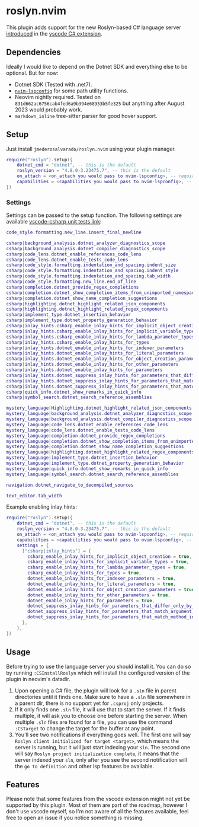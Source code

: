 # roslyn.nvim

This plugin adds support for the new Roslyn-based C# language server [introduced](https://devblogs.microsoft.com/visualstudio/announcing-csharp-dev-kit-for-visual-studio-code) in the [vscode C# extension](https://github.com/dotnet/vscode-csharp).

## Dependencies

Ideally I would like to depend on the Dotnet SDK and everything else to be optional. But for now:

- Dotnet SDK (Tested with .net7).
- [`nvim-lspconfig`](https://github.com/neovim/nvim-lspconfig) for some path utility functions.
- Neovim nightly required. Tested on `831d662ac6756cab4fed6a9b394e68933b5fe325` but anything after August 2023 would probably work.
- `markdown_inline` tree-sitter parser for good hover support.

## Setup

Just install `jmederosalvarado/roslyn.nvim` using your plugin manager.

```lua
require("roslyn").setup({
    dotnet_cmd = "dotnet", -- this is the default
    roslyn_version = "4.8.0-3.23475.7", -- this is the default
    on_attach = <on_attach you would pass to nvim-lspconfig>, -- required
    capabilities = <capabilities you would pass to nvim-lspconfig>, -- required
})
```

### Settings

Settings can be passed to the setup function. The following settings are available [vscode-csharp unit tests link](https://github.com/dotnet/vscode-csharp/blob/main/test/unitTests/configurationMiddleware.test.ts):

```lua
code_style.formatting.new_line.insert_final_newline

csharp|background_analysis.dotnet_analyzer_diagnostics_scope
csharp|background_analysis.dotnet_compiler_diagnostics_scope
csharp|code_lens.dotnet_enable_references_code_lens
csharp|code_lens.dotnet_enable_tests_code_lens
csharp|code_style.formatting.indentation_and_spacing.indent_size
csharp|code_style.formatting.indentation_and_spacing.indent_style
csharp|code_style.formatting.indentation_and_spacing.tab_width
csharp|code_style.formatting.new_line.end_of_line
csharp|completion.dotnet_provide_regex_completions
csharp|completion.dotnet_show_completion_items_from_unimported_namespaces
csharp|completion.dotnet_show_name_completion_suggestions
csharp|highlighting.dotnet_highlight_related_json_components
csharp|highlighting.dotnet_highlight_related_regex_components
csharp|implement_type.dotnet_insertion_behavior
csharp|implement_type.dotnet_property_generation_behavior
csharp|inlay_hints.csharp_enable_inlay_hints_for_implicit_object_creation
csharp|inlay_hints.csharp_enable_inlay_hints_for_implicit_variable_types
csharp|inlay_hints.csharp_enable_inlay_hints_for_lambda_parameter_types
csharp|inlay_hints.csharp_enable_inlay_hints_for_types
csharp|inlay_hints.dotnet_enable_inlay_hints_for_indexer_parameters
csharp|inlay_hints.dotnet_enable_inlay_hints_for_literal_parameters
csharp|inlay_hints.dotnet_enable_inlay_hints_for_object_creation_parameters
csharp|inlay_hints.dotnet_enable_inlay_hints_for_other_parameters
csharp|inlay_hints.dotnet_enable_inlay_hints_for_parameters
csharp|inlay_hints.dotnet_suppress_inlay_hints_for_parameters_that_differ_only_by_suffix
csharp|inlay_hints.dotnet_suppress_inlay_hints_for_parameters_that_match_argument_name
csharp|inlay_hints.dotnet_suppress_inlay_hints_for_parameters_that_match_method_intent
csharp|quick_info.dotnet_show_remarks_in_quick_info
csharp|symbol_search.dotnet_search_reference_assemblies

mystery_language|Highlighting.dotnet_highlight_related_json_components
mystery_language|background_analysis.dotnet_analyzer_diagnostics_scope
mystery_language|background_analysis.dotnet_compiler_diagnostics_scope
mystery_language|code_lens.dotnet_enable_references_code_lens
mystery_language|code_lens.dotnet_enable_tests_code_lens
mystery_language|completion.dotnet_provide_regex_completions
mystery_language|completion.dotnet_show_completion_items_from_unimported_namespaces
mystery_language|completion.dotnet_show_name_completion_suggestions
mystery_language|highlighting.dotnet_highlight_related_regex_components
mystery_language|implement_type.dotnet_insertion_behavior
mystery_language|implement_type.dotnet_property_generation_behavior
mystery_language|quick_info.dotnet_show_remarks_in_quick_info
mystery_language|symbol_search.dotnet_search_reference_assemblies

navigation.dotnet_navigate_to_decompiled_sources

text_editor.tab_width
````

Example enabling inlay hints:

```lua
require("roslyn").setup({
    dotnet_cmd = "dotnet", -- this is the default
    roslyn_version = "4.8.0-3.23475.7", -- this is the default
    on_attach = <on_attach you would pass to nvim-lspconfig>, -- required
    capabilities = <capabilities you would pass to nvim-lspconfig>, -- required
    settings = {
      ["csharp|inlay_hints"] = {
        csharp_enable_inlay_hints_for_implicit_object_creation = true,
        csharp_enable_inlay_hints_for_implicit_variable_types = true,
        csharp_enable_inlay_hints_for_lambda_parameter_types = true,
        csharp_enable_inlay_hints_for_types = true,
        dotnet_enable_inlay_hints_for_indexer_parameters = true,
        dotnet_enable_inlay_hints_for_literal_parameters = true,
        dotnet_enable_inlay_hints_for_object_creation_parameters = true,
        dotnet_enable_inlay_hints_for_other_parameters = true,
        dotnet_enable_inlay_hints_for_parameters = true,
        dotnet_suppress_inlay_hints_for_parameters_that_differ_only_by_suffix = true,
        dotnet_suppress_inlay_hints_for_parameters_that_match_argument_name = true,
        dotnet_suppress_inlay_hints_for_parameters_that_match_method_intent = true,
      },
    },
})
```

## Usage

Before trying to use the language server you should install it. You can do so by running `:CSInstallRoslyn` which will install the configured version of the plugin in neovim's datadir.

1. Upon opening a C# file, the plugin will look for a `.sln` file in parent directories until it finds one. Make sure to have a `.sln` file somewhere in a parent dir, there is no support yet for `.csproj` only projects. 
2. If it only finds one `.sln` file, it will use that to start the server. If it finds multiple, it will ask you to choose one before starting the server. When multiple `.sln` files are found for a file, you can use the command `:CSTarget` to change the target for the buffer at any point.
3. You'll see two notifications if everything goes well. The first one will say `Roslyn client initialized for target <target>`, which means the server is running, but it will just start indexing your `sln`. The second one will say `Roslyn project initialization complete`, it means that the server indexed your `sln`, only after you see the second notification will the `go to definition` and other lsp features be available.

## Features

Please note that some features from the vscode extension might not yet be supported by this plugin. Most of them are part of the roadmap, however I don't use vscode myself, so I'm not aware of all the features available, feel free to open an issue if you notice something is missing.
